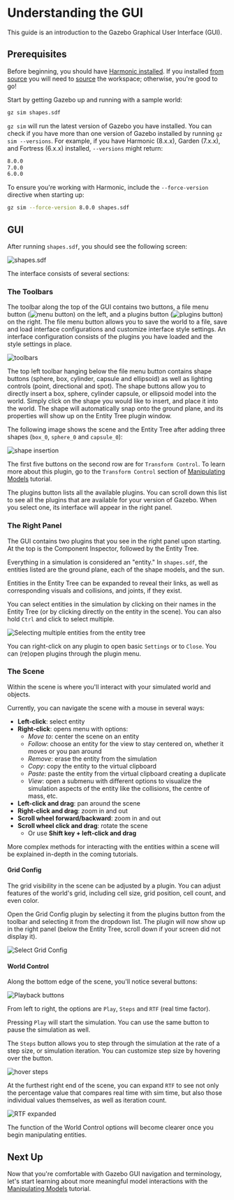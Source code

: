 # Understanding the GUI

This guide is an introduction to the Gazebo Graphical User Interface (GUI).

## Prerequisites

Before beginning, you should have [Harmonic installed](install).
If you installed [from source](install)
you will need to [source](install_ubuntu_src.md#using-the-workspace) the workspace;
otherwise, you're good to go!

Start by getting Gazebo up and running with a sample world:

```bash
gz sim shapes.sdf
```

`gz sim` will run the latest version of Gazebo you have installed.
You can check if you have more than one version of Gazebo installed by running `gz sim --versions`.
For example, if you have Harmonic (8.x.x), Garden (7.x.x), and Fortress (6.x.x) installed, `--versions` might return:

```bash
8.0.0
7.0.0
6.0.0
```

To ensure you're working with Harmonic, include the `--force-version` directive when starting up:

```bash
gz sim --force-version 8.0.0 shapes.sdf
```

## GUI

After running `shapes.sdf`, you should see the following screen:

![shapes.sdf](tutorials/gui/shapes.png)

The interface consists of several sections:

### The Toolbars

The toolbar along the top of the GUI contains two buttons, a file menu button (![menu button](tutorials/gui/menu_btn.png)) on the left, and a plugins button (![plugins button](tutorials/gui/plugins_btn.png)) on the right.
The file menu button allows you to save the world to a file, save and load interface configurations and customize interface style settings.
An interface configuration consists of the plugins you have loaded and the style settings in place.

![toolbars](tutorials/gui/toolbars.png)

The top left toolbar hanging below the file menu button contains shape buttons (sphere, box, cylinder, capsule and ellipsoid) as well as lighting controls (point, directional and spot). 
The shape buttons allow you to directly insert a box, sphere, cylinder capsule, or ellipsoid model into the world.
Simply click on the shape you would like to insert, and place it into the world.
The shape will automatically snap onto the ground plane, and its properties will show up on the Entity Tree plugin window.

The following image shows the scene and the Entity Tree after adding three shapes (`box_0`, `sphere_0` and `capsule_0`):

![shape insertion](tutorials/gui/shape_insertion.png)

The first five buttons on the second row are for `Transform Control`. 
To learn more about this plugin, go to the `Transform Control` section of [Manipulating Models](manipulating_models) tutorial.

The plugins button lists all the available plugins.
You can scroll down this list to see all the plugins that are available for your version of Gazebo.
When you select one, its interface will appear in the right panel.

### The Right Panel

The GUI contains two plugins that you see in the right panel upon starting.
At the top is the Component Inspector, followed by the Entity Tree.

Everything in a simulation is considered an "entity."
In `shapes.sdf`, the entities listed are the ground plane, each of the shape models, and the sun.

Entities in the Entity Tree can be expanded to reveal their links, as well as corresponding visuals and collisions, and joints, if they exist.

You can select entities in the simulation by clicking on their names in the Entity Tree (or by clicking directly on the entity in the scene).
You can also hold `Ctrl` and click to select multiple.

![Selecting multiple entities from the entity tree](tutorials/gui/entity_select.png)

You can right-click on any plugin to open basic `Settings` or to `Close`.
You can (re)open plugins through the plugin menu. 

### The Scene

Within the scene is where you'll interact with your simulated world and objects.

Currently, you can navigate the scene with a mouse in several ways:

* **Left-click**: select entity
* **Right-click**: opens menu with options:
  * *Move to*: center the scene on an entity
  * *Follow*: choose an entity for the view to  stay centered on, whether it moves or you pan around
  * *Remove*: erase the entity from the simulation
  * *Copy*: copy the entity to the virtual clipboard
  * *Paste*: paste the entity from the virtual clipboard creating a duplicate
  * *View*: open a submenu with different options to visualize the simulation aspects of the entity like the collisions, the centre of mass, etc.
* **Left-click and drag**: pan around the scene
* **Right-click and drag**: zoom in and out
* **Scroll wheel forward/backward**: zoom in and out
* **Scroll wheel click and drag**: rotate the scene
  * Or use **Shift key + left-click and drag**

More complex methods for interacting with the entities within a scene will be explained in-depth in the coming tutorials.

#### Grid Config

The grid visibility in the scene can be adjusted by a plugin.
You can adjust features of the world's grid, including cell size, grid position, cell count, and even color.

Open the Grid Config plugin by selecting it from the plugins button from the toolbar and selecting it from the dropdown list. 
The plugin will now show up in the right panel (below the Entity Tree, scroll down if your screen did not display it).

![Select Grid Config](tutorials/gui/grid_config.png)

#### World Control

Along the bottom edge of the scene, you'll notice several buttons:

![Playback buttons](tutorials/gui/playback.png)

From left to right, the options are `Play`, `Steps` and `RTF` (real time factor).

Pressing `Play` will start the simulation.
You can use the same button to pause the simulation as well.

The `Steps` button allows you to step through the simulation at the rate of a step size, or simulation iteration.
You can customize step size by hovering over the button.

![hover steps](tutorials/gui/hover_steps.png)

At the furthest right end of the scene, you can expand `RTF` to see not only the percentage value that compares real time with sim time, but also those individual values themselves, as well as iteration count.

![RTF expanded](tutorials/gui/rtf_expanded.png)

The function of the World Control options will become clearer once you begin manipulating entities.

## Next Up

Now that you're comfortable with Gazebo GUI navigation and terminology, let's start learning about more meaningful model interactions with the [Manipulating Models](manipulating_models) tutorial.
